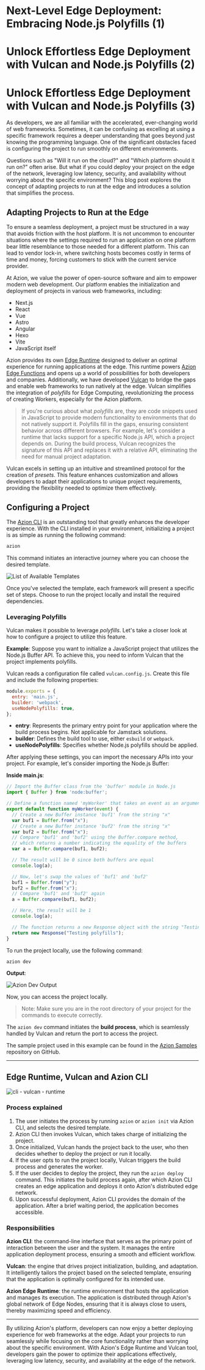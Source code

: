 # Next-Level Edge Deployment: Embracing Node.js Polyfills (1)
# Unlock Effortless Edge Deployment with Vulcan and Node.js Polyfills (2)
# Unlock Effortless Edge Deployment with Vulcan and Node.js Polyfills (3)


As developers, we are all familiar with the accelerated, ever-changing world of web frameworks. Sometimes, it can be confusing as excelling at using a specific framework requires a deeper understanding that goes beyond just knowing the programming language. One of the significant obstacles faced is configuring the project to run smoothly on different environments.

Questions such as "Will it run on the cloud?" and "Which platform should it run on?" often arise. But what if you could deploy your project on the edge of the network, leveraging low latency, security, and availability without worrying about the specific environment? This blog post explores the concept of adapting projects to run at the edge and introduces a solution that simplifies the process.

## Adapting Projects to Run at the Edge

To ensure a seamless deployment, a project must be structured in a way that avoids friction with the host platform. It is not uncommon to encounter situations where the settings required to run an application on one platform bear little resemblance to those needed for a different platform. This can lead to vendor lock-in, where switching hosts becomes costly in terms of time and money, forcing customers to stick with the current service provider.

At Azion, we value the power of open-source software and aim to empower modern web development. Our platform enables the initialization and deployment of projects in various web frameworks, including:

- Next.js
- React
- Vue
- Astro
- Angular
- Hexo
- Vite
- JavaScript itself

Azion provides its own [Edge Runtime]() designed to deliver an optimal experience for running applications at the edge. This runtime powers [Azion Edge Functions]() and opens up a world of possibilities for both developers and companies. Additionally, we have developed [Vulcan]() to bridge the gaps and enable web frameworks to run natively at the edge. Vulcan simplifies the integration of *polyfills* for Edge Computing, revolutionizing the process of creating Workers, especially for the Azion platform.

> If you're curious about what *polyfills* are, they are code snippets used in JavaScript to provide modern functionality to environments that do not natively support it. Polyfills fill in the gaps, ensuring consistent behavior across different browsers. For example, let's consider a runtime that lacks support for a specific Node.js API, which a project depends on. During the build process, Vulcan recognizes the signature of this API and replaces it with a relative API, eliminating the need for manual project adaptation.

Vulcan excels in setting up an intuitive and streamlined protocol for the creation of *presets*. This feature enhances customization and allows developers to adapt their applications to unique project requirements, providing the flexibility needed to optimize them effectively.

## Configuring a Project

The [Azion CLI]() is an outstanding tool that greatly enhances the developer experience. With the CLI installed in your environment, initializing a project is as simple as running the following command:

```bash
azion
```
This command initiates an interactive journey where you can choose the desired template.

![List of Available Templates](templates-list.png)

Once you've selected the template, each framework will present a specific set of steps. Choose to run the project locally and install the required dependencies.

### Leveraging Polyfills

Vulcan makes it possible to leverage *polyfills*. Let's take a closer look at how to configure a project to utilize this feature.

**Example**: Suppose you want to initialize a JavaScript project that utilizes the Node.js Buffer API. To achieve this, you need to inform Vulcan that the project implements polyfills.

Vulcan reads a configuration file called `vulcan.config.js`. Create this file and include the following properties:

```js
module.exports = {
  entry: 'main.js',
  builder: 'webpack',
  useNodePolyfills: true,
};
```

- **entry**: Represents the primary entry point for your application where the build process begins. Not applicable for Jamstack solutions.
- **builder**: Defines the build tool to use, either `esbuild` or `webpack`.
- **useNodePolyfills**: Specifies whether Node.js polyfills should be applied.

After applying these settings, you can import the necessary APIs into your project. For example, let's consider importing the Node.js Buffer:

**Inside main.js**:

```js
// Import the Buffer class from the 'buffer' module in Node.js
import { Buffer } from 'node:buffer';

// Define a function named 'myWorker' that takes an event as an argument
export default function myWorker(event) {
  // Create a new Buffer instance 'buf1' from the string "x"
  var buf1 = Buffer.from("x");
  // Create a new Buffer instance 'buf2' from the string "x"
  var buf2 = Buffer.from("x");
  // Compare 'buf1' and 'buf2' using the Buffer.compare method,
  // which returns a number indicating the equality of the buffers
  var a = Buffer.compare(buf1, buf2);

  // The result will be 0 since both buffers are equal
  console.log(a);

  // Now, let's swap the values of 'buf1' and 'buf2'
  buf1 = Buffer.from("y");
  buf2 = Buffer.from("x");
  // Compare 'buf1' and 'buf2' again
  a = Buffer.compare(buf1, buf2);

  // Here, the result will be 1
  console.log(a);

  // The function returns a new Response object with the string "Testing buffer polyfills"
  return new Response("Testing polyfills");
}
```

To run the project locally, use the following command:

```bash 
azion dev
```

**Output**:

![Azion Dev Output](azion-dev-output.png)

Now, you can access the project locally.

> Note: Make sure you are in the root directory of your project for the commands to execute correctly.

The `azion dev` command initiates the **build process**, which is seamlessly handled by Vulcan and return the port to access the project.

The sample project used in this example can be found in the [Azion Samples](https://github.com/aziontech/azion-samples/tree/dev/samples/polyfills/buffer) repository on GitHub.

---

## Edge Runtime, Vulcan and Azion CLI

![cli - vulcan - runtime ](cli-vulcan-runtime.png)

### Process explained 

1. The user initiates the process by running `azion` or `azion init` via Azion CLI, and selects the desired template.
2. Azion CLI then invokes Vulcan, which takes charge of initializing the project.
3. Once initialized, Vulcan hands the project back to the user, who then decides whether to deploy the project or run it locally.
4. If the user opts to run the project locally, Vulcan triggers the build process and generates the worker.
5. If the user decides to deploy the project, they run the `azion deploy` command. This initiates the build process again, after which Azion CLI creates an edge application and deploys it onto Azion's distributed edge network.
6. Upon successful deployment, Azion CLI provides the domain of the application. After a brief waiting period, the application becomes accessible.

### Responsibilities 

**Azion CLI**: the command-line interface that serves as the primary point of interaction between the user and the system. It manages the entire application deployment process, ensuring a smooth and efficient workflow.

**Vulcan**: the engine that drives project initialization, building, and adaptation. It intelligently tailors the project based on the selected template, ensuring that the application is optimally configured for its intended use.

**Azion Edge Runtime**: the runtime environment that hosts the application and manages its execution. The application is distributed through Azion's global network of Edge Nodes, ensuring that it is always close to users, thereby maximizing speed and efficiency.

---

By utilizing Azion's platform, developers can now enjoy a better deploying experience for web frameworks at the edge. Adapt your projects to run seamlessly while focusing on the core functionality rather than worrying about the specific environment. With Azion's Edge Runtime and Vulcan tool, developers gain the power to optimize their applications effectively, leveraging low latency, security, and availability at the edge of the network.